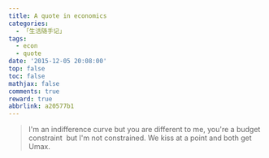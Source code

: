 ```yaml
---
title: A quote in economics
categories:
  - 「生活随手记」
tags:
  - econ
  - quote
date: '2015-12-05 20:08:00'
top: false
toc: false
mathjax: false
comments: true
reward: true
abbrlink: a20577b1
---
```

>I'm an indifference curve but you are different to me, you're a budget constraint  but I'm not constrained. We kiss at a point and both get Umax.